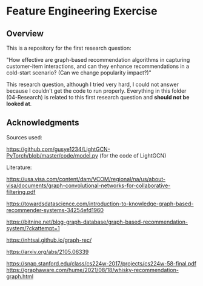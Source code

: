 # Feature Engineering Exercise

## Overview
This is a repository for the first research question:

"How effective are graph-based recommendation algorithms in capturing customer-item interactions, and can they enhance recommendations in a cold-start scenario? (Can we change popularity impact?)"

This research question, although I tried very hard, I could not answer because I couldn't get the code to run properly.
Everything in this folder (04-Research) is related to this first research question and **should not be looked at**.

## Acknowledgments
Sources used:

https://github.com/gusye1234/LightGCN-PyTorch/blob/master/code/model.py (for the code of LightGCN)

Literature:

https://usa.visa.com/content/dam/VCOM/regional/na/us/about-visa/documents/graph-convolutional-networks-for-collaborative-filtering.pdf 

https://towardsdatascience.com/introduction-to-knowledge-graph-based-recommender-systems-34254efd1960

https://bitnine.net/blog-graph-database/graph-based-recommendation-system/?ckattempt=1

https://nhtsai.github.io/graph-rec/

https://arxiv.org/abs/2105.06339

https://snap.stanford.edu/class/cs224w-2017/projects/cs224w-58-final.pdf
https://graphaware.com/hume/2021/08/18/whisky-recommendation-graph.html
